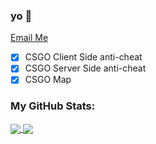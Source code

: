 ### yo 👋
 
 [Email Me](mailto:alex@abrhosting.com)
 
- [x] CSGO Client Side anti-cheat
- [x] CSGO Server Side anti-cheat
- [x] CSGO Map

### My GitHub Stats:
<a href="#">
  <img align="center" src="https://github-readme-stats.vercel.app/api?username=pel-ex&show_icons=true&theme=dark&hide_border=true&hide_title=true&bg_color=0d1117" />
</a>
<a href="#">
  <img align="center" src="https://github-readme-stats.vercel.app/api/top-langs/?username=pel-ex&theme=dark&hide_border=true&hide_title=true&bg_color=0d1117&layout=compact" />
</a>
